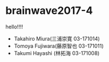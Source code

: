 # brainwave2017-4
hello!!!!
* Takahiro Miura(三浦崇寛 03-171014)
* Tomoya Fujiwara(藤原智也 03-171011)
* Takumi Hayashi (林拓海 03-171008)

